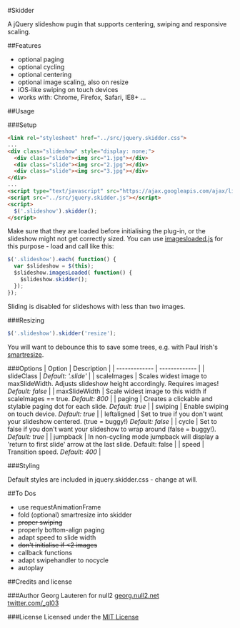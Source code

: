 #Skidder

A jQuery slideshow pugin that supports centering, swiping and responsive scaling.

##Features
- optional paging
- optional cycling
- optional centering
- optional image scaling, also on resize
- iOS-like swiping on touch devices
- works with: Chrome, Firefox, Safari, IE8+ ...

##Usage

###Setup
```html
<link rel="stylesheet" href="../src/jquery.skidder.css">
...
<div class="slideshow" style="display: none;">
  <div class="slide"><img src="1.jpg"></div>
  <div class="slide"><img src="2.jpg"></div>
  <div class="slide"><img src="3.jpg"></div>
</div>
...
<script type="text/javascript" src="https://ajax.googleapis.com/ajax/libs/jquery/1.10.2/jquery.min.js"></script>
<script src="../src/jquery.skidder.js"></script>
<script>
  $('.slideshow').skidder();
</script>
```

Make sure that they are loaded before initialising the plug-in, or the slideshow might not get correctly sized. You can use [imagesloaded.js](https://github.com/desandro/imagesloaded) for this purpose - load and call like this:

```js
$('.slideshow').each( function() {  
  var $slideshow = $(this);
  $slideshow.imagesLoaded( function() {
    $slideshow.skidder();
  });
});
```
Sliding is disabled for slideshows with less than two images.

###Resizing
```js
$('.slideshow').skidder('resize');
```

You will want to debounce this to save some trees, e.g. with Paul Irish's [smartresize](http://www.paulirish.com/2009/throttled-smartresize-jquery-event-handler/).

###Options
| Option          | Description   |
| ------------- | ------------- |
| slideClass      | _Default: '.slide'_     |
| scaleImages     | Scales widest image to maxSlideWidth. Adjusts slideshow height accordingly. Requires images! _Default: false_     |
| maxSlideWidth   | Scale widest image to this width if scaleImages == true. _Default: 800_   |
| paging          | Creates a clickable and stylable paging dot for each slide. _Default: true_    |
| swiping         | Enable swiping on touch device. _Default: true_    |
| leftaligned     | Set to true if you don't want your slideshow centered. (true = buggy!) _Default: false_    |
| cycle           | Set to false if you don't want your slideshow to wrap around (false = buggy!). _Default: true_    |
| jumpback        | In non-cycling mode jumpback will display a 'return to first slide' arrow at the last slide. Default: false    |
| speed           | Transition speed. _Default: 400_    |

###Styling

Default styles are included in jquery.skidder.css - change at will.

##To Dos
- use requestAnimationFrame
- fold (optional) smartresize into skidder
- ~~proper swiping~~
- properly bottom-align paging
- adapt speed to slide width
- ~~don't initialise if <2 images~~
- callback functions
- adapt swipehandler to nocycle
- autoplay

##Credits and license

###Author
Georg Lauteren for null2
[georg.null2.net](http://georg.null2.net)  
[twitter.com/_gl03](http://twitter.com/_gl03)

###License
Licensed under the [MIT License](http://opensource.org/licenses/MIT)
